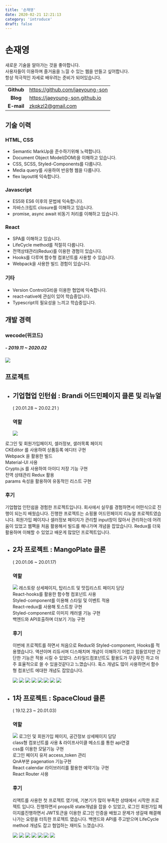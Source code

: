 ```yaml
---
title: '손재영'
date: 2020-02-21 12:21:13
category: 'introduce'
draft: false
---
```


# 손재영

새로운 기술을 알아가는 것을 좋아합니다.  
사용자들이 이용하며 즐거움을 느낄 수 있는 웹을 만들고 싶어합니다.  
항상 적극적인 자세로 배우려는 준비가 되어있습니다.

|            |                                 |
| :--------: | ------------------------------- |
| **Github** | https://github.com/jaeyoung-son |
|  **Blog**  | https://jaeyoung-son.github.io  |
| **E-mail** | zkqkzl2@gmail.com               |

## 기술 이력

### HTML, CSS

- Semantic MarkUp을 준수하기위해 노력합니다.
- Document Object Model(DOM)을 이해하고 있습니다.
- CSS, SCSS, Styled-Components를 다룹니다.
- Media query를 사용하여 반응형 웹을 다룹니다.
- flex layout에 익숙합니다.

### Javascript

- ES5와 ES6 이후의 문법에 익숙합니다.
- 자바스크립트 closure를 이해하고 있습니다.
- promise, async await 비동기 처리를 이해하고 있습니다.

### React

- SPA를 이해하고 있습니다.
- LifeCycle method를 적절히 다룹니다.
- 전역상태관리(Redux)를 이용한 경험이 있습니다.
- Hooks를 다루며 함수형 컴포넌트를 사용할 수 있습니다.
- Webpack을 사용한 빌드 경험이 있습니다.

### 기타

- Version Control(Git)을 이용한 협업에 익숙합니다.
- react-native에 관심이 있어 학습중입니다.
- Typescript의 필요성을 느끼고 학습중입니다.

## 개발 경력

### wecode(위코드)

##### - 2019.11 ~ 2020.02

![](../images/ff.JPG)

## 프로젝트

- ## 기업협업 인턴쉽 : Brandi 어드민페이지 클론 및 리뉴얼

  ( 20.01.28 ~ 20.02.21 )

  ### 역할

  ![](../images/brandiNewFix.png)

로그인 및 회원가입페이지, 셀러정보, 샐러목록 페이지  
 CKEditor 를 사용하여 상품등록 에디터 구현  
 Webpack 을 활용한 빌드  
 Material-UI 사용  
 Crypto.js 를 사용하여 아이디 저장 기능 구현  
 전역 상태관리 Redux 활용  
 params 속성을 활용하여 유동적인 리스트 구현

### 후기

기업협업 인턴쉽을 경험한 프로젝트입니다. 회사에서 실무를 경험하면서 어떤식으로 진행이 되는지 배웠습니다.
진행한 프로젝트는 쇼핑몰 어드민페이지 리뉴얼 프로젝트였습니다. 회원가입 페이지나 셀러정보 페이지가 관리할 input창이 많아서 관리하는데 어려움이 있었고 웹팩을 처음 활용해서 빌드를 해나가며 개념을 잡았습니다. Redux를 더욱 활용하며 이해할 수 있었고 배운게 많았던 프로젝트입니다.

- ## 2차 프로젝트 : MangoPlate 클론

  ( 20.01.06 ~ 20.01.17)

  ### 역할

  ![](https://images.velog.io/images/zkqkzl2/post/94b4a672-062d-41fe-9ae0-4a5350528fc1/%E1%84%86%E1%85%A1%E1%86%BC%E1%84%91%E1%85%B3%E1%86%AF%E1%84%8F%E1%85%A9%E1%86%AF%E1%84%85%E1%85%A1%E1%84%8C%E1%85%AE.png)
  레스토랑 상세페이지, 탑리스트 및 맛집리스트 페이지 담당  
   React-hooks를 활용한 함수형 컴포넌트 사용  
   Styled-component를 이용해 스타일 및 이벤트 적용  
   React-redux를 사용해 토스트창 구현  
   Styled-component로 이미지 캐러셀 기능 구현  
   백엔드와 API호출하며 더보기 기능 구현

  ### 후기

  이번에 프로젝트를 하면서 처음으로 Redux와 Styled-component, Hooks를 적용했습니다. 액션이며 리듀서며 디스패치며 개념이 이해하기 어렵고 힘들었지만 간단한 기능은 적용 시킬 수 있었다. 스타일드컴포넌트도 활용도가 무궁무진 하고 아주 효율적으로 쓸 수 있을것같다고 느꼈습니다. 훅스 개념도 많이 사용하면서 함수형 컴포넌트 에대한 개념도 잡았습니다.

  ![](../images/ff.JPG)
  ![](../images/ff.JPG)
  ![](../images/ff.JPG)
  ![](../images/ff.JPG)
  ![](../images/ff.JPG)
  ![](../images/ff.JPG)
  ![](../images/ff.JPG)
  ![](../images/ff.JPG)

* ## 1차 프로젝트 : SpaceCloud 클론

  ( 19.12.23 ~ 20.01.03)

  ### 역할

  ![](https://images.velog.io/images/zkqkzl2/post/3311e85c-2e15-440f-9e39-462b7d2b9bce/%E1%84%89%E1%85%B3%E1%84%8F%E1%85%B3%E1%86%AF%E1%84%8F%E1%85%A9%E1%86%AF%E1%84%85%E1%85%A1%E1%84%8C%E1%85%AE.png)
  로그인 및 회원가입 페이지, 공간정보 상세페이지 담당  
   class형 컴포넌트를 사용 & 라이프사이클 메소드를 통한 api연결  
   css를 이용한 모달기능 구현  
   로그인 페이지 유저 access_token 관리  
   QnA부분 pagenation 기능구현  
   React calendar 라이브러리를 활용한 예약기능 구현  
   React Router 사용

  ### 후기

  리액트를 사용한 첫 프로젝트 였기에, 기본기가 많이 부족한 상태에서 시작한 프로젝트 입니다. 진행하면서 props와 state개념을 잡을 수 있었고, 로그인 회원가입 페이지를진행하면서 JWT토큰을 이용한 로그인 인증을 배웠고 문제가 생길때 해결해나가는 요령을 터득한 프로젝트 였습니다. 백앤드와 API를 주고받으며 LifeCycle method 개념도 잡고 협업하는 재미도 느꼈습니다.

  ![](../images/ff.JPG)
  ![](../images/ff.JPG)
  ![](../images/ff.JPG)
  ![](../images/ff.JPG)
  ![](../images/ff.JPG)
  ![](../images/ff.JPG)
  ![](../images/ff.JPG)
